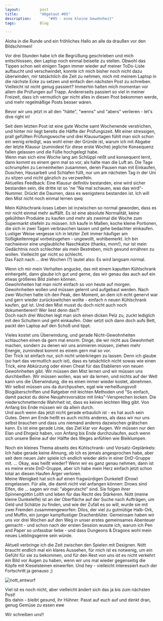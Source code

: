 ```yaml
---
layout:			post
title:			"Abgetaut #05"
description:		"#05 - eine kleine Gewohnheit"
tags:			Blog

---
```


Aloha in die Runde und ein fröhliches Hallo an alle da draußen vor den Bildschirmen!

Vor drei Stunden habe ich die Begrüßung geschrieben und mich entschlossen, den Laptop noch einmal beiseite zu stellen. Obwohl das Tippen schon seit einigen Tagen immer wieder auf meiner ToDo-Liste auftaucht und verschwindet, konnte ich mich bisher noch nicht dazu überwinden, mir tatsächlich die Zeit zu nehmen, mich mit meinem Laptop in die nächste Ecke zu setzen und einfach den nächsten Post zu schreiben.  
Vielleicht ist nicht genug passiert? Immerhin halten mich momentan vor allem die Prüfungen auf Trapp. Andererseits passiert so viel in meiner Freizeit, dass ich vermutlich gar nicht alles in diesen Post bekommen werde, und mehr regelmäßige Posts besser wären.

Bevor wir uns jetzt in all den "hätte", "wenns" und "abers" verlieren - let's dive right in!

Seit dem letzten Post ist eine gute Woche samt Wochenende verstrichen, und hinter mir liegt bereits die Hälfte der Prüfungszeit. Mit einer stressigen, prall gefüllten Prüfungswoche und drei Klausurtagen fühlt man sich schon ein wenig erledigt, was wohl einer der Gründe ist, warum ich mit Abgabe der letzte Klausur (zumindest für diese erste Woche) jegliche Konsequenz fallen gelassen und die Füße hochgelegt habe.  
Wenn man sich eine Woche lang am Schlüppi reißt und konsequent lernt, dann kommt es einem gern mal so vor, als halte man die Luft an. Die Tage schrumpfen zu Lerneinheiten zusammen, deren Pausen man mit Einkaufen, Duschen, Hausarbeit und Schlafen füllt, nur um am nächsten Tag in der Uni zu sitzen und nicht gänzlich zu verzweifeln.   
Aktuelles Feedback: Eine Klausur definitiv bestanden, eine wird sicher bestanden sein, die dritte ist so 'ne "Na mal schauen, was das wird"-Nummer. Drückt die Daumen, dass es wenigstens bestanden ist. Ich will den Mist nicht noch einmal lernen qwq

Mein Kühlschrank-loses Leben ist inzwischen so normal geworden, dass es mir nicht einmal mehr auffällt. Es ist eine absolute Normalität, keine gekühlten Produkte zu kaufen und mehr als zweimal die Woche zum Supermarkt stiefeln zu müssen. Ich kaufe in Maßen, koche kleine Portionen, die sich in zwei Tagen verbrauchen lassen und gehe bedachter einkaufen. Lustiger Weise vergesse ich in letzter Zeit immer häufiger am Süßigkeitenregal vorbeizugehen - ungewollt, wohlbemerkt. Ich bin nachwievor eine unglaubliche Naschkatze (thanks, mom!), nur ist mein Gedächtnis noch schlechter als mein Bestreben, mich gesund ernähren zu wollen. Vielleicht gar nicht so schlecht.  
Das Fazit nach ... drei Wochen (?) lautet also: Es wird langsam normal.

Wenn ich mir mein Verhalten angucke, das mit einem kaputten Kühlschrank einhergeht, dann glaube ich gut und gerne, das wir genau das auch auf ein etwas größeres Bild ziehen können.  
Gewohnheiten hat man nicht einfach so von heute auf morgen. Gewohnheiten wollen und müssen gelernt und aufgebaut werden. Nach zwei Wochen hatte ich den Peak, den Moment, an dem ich echt genervt war und gern wieder zurückswitchen wollte - einfach n neuen Kühlschrank kaufen, gut ist. Und den Mist musst du doch nicht auch noch dokumentieren!! Wer liest denn das?!  
Doch nach drei Wochen legt man sich einen dicken Pelz zu, zuckt lediglich mit den Schultern und geht einkaufen. Oder setzt sich dann doch aufs Bett, packt den Laptop auf den Schoß und tippt. 

Vieles kostet uns Überwindung, und gerade Nicht-Gewohnheiten schlauchen einen da gern mal enorm. Dinge, die wir nicht aus Gewohnheit machen, sondern zu denen wir uns animieren müssen, ziehen mehr Energie, zumindest kommt es einem gern mal so vor.  
Der Trick ist einfach nur, sich nicht unterkriegen zu lassen. Denn ich glaube (so hart das vermutlich auch ist), dass es tatsächlich nicht sowas wie einen Trick, eine Abkürzung oder einen Cheat für das Etablieren von neuen Gewohnheiten gibt. Wir müssen den Mist lernen und wir müssen uns durchbeißen. Wir müssen wollen, was wir da lernen, und nichts auf der Welt kann uns die Überwindung, die es einen immer wieder kostet, abnehmen.  
Wir selbst müssen uns da durchpushen, egal wie verheißungsvoll Blogüberschriften und Ratgeber mit leichten Methoden und "So einfach, damit packst du deine Neujahrsvorsätze mit links"-Versprechen locken. Die niederschmetternde Wahrheit ist, dass es keinen leichten Weg gibt. Von Anfang bis Ende müssen wir da allein durch.  
Und auch wenn das jetzt nicht gerade erbaulich ist - es hat auch sein Gutes. Denn am Ende heißt es auch nichts anderes, als dass wir nur uns selbst brauchen und dass uns niemand anderes dazwischen grätschen kann. Es ist eine gerade Linie, das Ziel klar vor Augen. Wir müssen nur den Elan und Ehrgeiz haben, von Anfang bis Ende durchzulaufen, auch wenn sich unsere Beine auf der Hälfte des Weges anfühlen wie Bleiklumpen.

Noch ein kleines Thema abseits des Kühlschrank- und Vorsatz-Geplänkels:  
Ich habe gerade keine Ahnung, ob ich es jemals angesprochen habe, aber seit dem neuen Jahr spiele ich endlich wieder aktiv in einer DnD-Gruppe mit. ... Okay, was heißt wieder? Wenn wir es ganz genau nehmen, dann ist es meine erste DnD-Gruppe, aber ich habe mein Herz einfach jetzt schon total an diesen Haufen Ärger verloren.   
Meine Wenigkeit hat sich auf einen fragwürdigen Dunkelelf (Drow) eingelassen. Für alle, die damit nicht viel anfangen können: Drows sind Elfen, die ... sagen wir mal: "abgerutscht" sind. Sie folgen ihrer Spinnengöttin Lolth und leben für das Recht des Stärkeren. Nótt (meine kleine Dunkelelfe) ist an der Oberfläche auf der Suche nach Aufträgen, um Geld und Schätze zu finden, und wie der Zufall es so will, wurde sie mit zwei Fremden zusammengeworfen: Dilos, der viel zu gutmütige Halb-Ork, und Muffin, ein junger kampflustiger Drachenblüter. Gemeinsam haben wir uns vor drei Wochen auf den Weg in unser erstes gemeinsames Abenteuer gemacht - und schon nach der ersten Session wusste ich, warum ich Pen and Paper so unfassbar liebe - und dass Dungeons & Dragons wohl mein neues Lieblingsgenre sein würde.

Aktuell verbringe ich die Zeit zwischen den Spielen mit Designen. Nótt braucht endlich mal ein klares Aussehen, für mich ist es notwenig, um ein Gefühl für sie zu bekommen, und für den Rest von uns ist es nicht verkehrt ein Bild vor Augen zu haben, wenn wir uns mal wieder gegenseitig die Köpfe mit Kieselsteinen einwerfen. Und hey - vielleicht interessiert euch der Fortschritt ja genauso ;)

![nott_entwurf](C:\Users\riche\Documents\GitHub\chocciibuster.github.io\assets\images\nott_entwurf.png) 

Viel ist es noch nicht, aber vielleicht ändert sich das ja bis zum nächsten Post!  
Bis dahin - bleibt gesund, ihr Hühner. Passt auf euch auf und denkt dran, genug Gemüse zu essen ewe

Wir schreiben uns!!